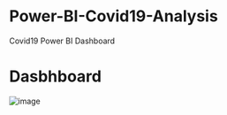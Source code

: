 # Power-BI-Covid19-Analysis
Covid19 Power BI Dashboard

# Dasbhboard

![image](https://github.com/monika192/Power-BI-Covid19-Analysis/assets/70840949/25cf1a81-f96d-42e4-b226-bab35881672d)

